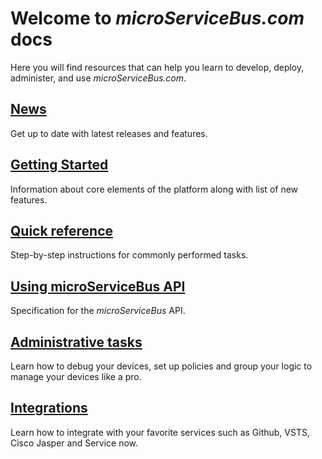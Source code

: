 # Welcome to *microServiceBus.com* docs

Here you will find resources that can help you learn to develop, deploy, administer, and use *microServiceBus.com*.

## [News](/microServiceBus.docs/nav/news)

Get up to date with latest releases and features.

## [Getting Started](/microServiceBus.docs/nav/gettingstarted)

Information about core elements of the platform along with list of new features.

## [Quick reference](/microServiceBus.docs/nav/quickReference)

Step-by-step instructions for commonly performed tasks.

## [Using microServiceBus API](/microServiceBus.docs/nav/api)

Specification for the *microServiceBus* API.

## [Administrative tasks](/microServiceBus.docs/nav/administrativetasks)

Learn how to debug your devices, set up policies and group your logic to manage your devices like a pro.

## [Integrations](/microServiceBus.docs/nav/integrations)

Learn how to integrate with your favorite services such as Github, VSTS, Cisco Jasper and Service now.